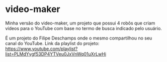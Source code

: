 # video-maker

Minha versão do video-maker, um projeto que possui 4 robôs que criam vídeos para o YouTube com base no termo de busca indicado pelo usuário.

É um projeto do Filipe Deschamps onde o mesmo compartilhou no seu canal do YouTube. Link da playlist do projeto: https://www.youtube.com/playlist?list=PLMdYygf53DP4YTVeu0JxVnWq01uXrLwHi
